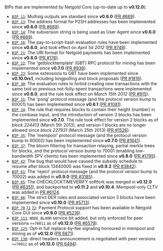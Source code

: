 BIPs that are implemented by Netgold Core (up-to-date up to **v0.12.0**):

* [`BIP 11`](https://github.com/netgold/bips/blob/master/bip-0011.mediawiki): Multisig outputs are standard since **v0.6.0** ([PR #669](https://github.com/netgold/netgold/pull/669)).
* [`BIP 13`](https://github.com/netgold/bips/blob/master/bip-0013.mediawiki): The address format for P2SH addresses has been implemented since **v0.6.0** ([PR #669](https://github.com/netgold/netgold/pull/669)).
* [`BIP 14`](https://github.com/netgold/bips/blob/master/bip-0014.mediawiki): The subversion string is being used as User Agent since **v0.6.0** ([PR #669](https://github.com/netgold/netgold/pull/669)).
* [`BIP 16`](https://github.com/netgold/bips/blob/master/bip-0016.mediawiki): The pay-to-script-hash evaluation rules have been implemented since **v0.6.0**, and took effect on *April 1st 2012* ([PR #748](https://github.com/netgold/netgold/pull/748)).
* [`BIP 21`](https://github.com/netgold/bips/blob/master/bip-0021.mediawiki): The URI format for Netgold payments has been implemented since **v0.6.0** ([PR #176](https://github.com/netgold/netgold/pull/176)).
* [`BIP 22`](https://github.com/netgold/bips/blob/master/bip-0022.mediawiki): The 'getblocktemplate' (GBT) RPC protocol for mining has been implemented since **v0.7.0** ([PR #936](https://github.com/netgold/netgold/pull/936)).
* [`BIP 23`](https://github.com/netgold/bips/blob/master/bip-0023.mediawiki): Some extensions to GBT have been implemented since **v0.10.0rc1**, including longpolling and block proposals ([PR #1816](https://github.com/netgold/netgold/pull/1816)).
* [`BIP 30`](https://github.com/netgold/bips/blob/master/bip-0030.mediawiki): The evaluation rules to forbid creating new transactions with the same txid as previous not-fully-spent transactions were implemented since **v0.6.0**, and the rule took effect on *March 15th 2012* ([PR #915](https://github.com/netgold/netgold/pull/915)).
* [`BIP 31`](https://github.com/netgold/bips/blob/master/bip-0031.mediawiki): The 'pong' protocol message (and the protocol version bump to 60001) has been implemented since **v0.6.1** ([PR #1081](https://github.com/netgold/netgold/pull/1081)).
* [`BIP 34`](https://github.com/netgold/bips/blob/master/bip-0034.mediawiki): The rule that requires blocks to contain their height (number) in the coinbase input, and the introduction of version 2 blocks has been implemented since **v0.7.0**. The rule took effect for version 2 blocks as of *block 224413* (March 5th 2013), and version 1 blocks are no longer allowed since *block 227931* (March 25th 2013) ([PR #1526](https://github.com/netgold/netgold/pull/1526)).
* [`BIP 35`](https://github.com/netgold/bips/blob/master/bip-0035.mediawiki): The 'mempool' protocol message (and the protocol version bump to 60002) has been implemented since **v0.7.0** ([PR #1641](https://github.com/netgold/netgold/pull/1641)).
* [`BIP 37`](https://github.com/netgold/bips/blob/master/bip-0037.mediawiki): The bloom filtering for transaction relaying, partial merkle trees for blocks, and the protocol version bump to 70001 (enabling low-bandwidth SPV clients) has been implemented since **v0.8.0** ([PR #1795](https://github.com/netgold/netgold/pull/1795)).
* [`BIP 42`](https://github.com/netgold/bips/blob/master/bip-0042.mediawiki): The bug that would have caused the subsidy schedule to resume after block 13440000 was fixed in **v0.9.2** ([PR #3842](https://github.com/netgold/netgold/pull/3842)).
* [`BIP 61`](https://github.com/netgold/bips/blob/master/bip-0061.mediawiki): The 'reject' protocol message (and the protocol version bump to 70002) was added in **v0.9.0** ([PR #3185](https://github.com/netgold/netgold/pull/3185)).
* [`BIP 65`](https://github.com/netgold/bips/blob/master/bip-0065.mediawiki): The CHECKLOCKTIMEVERIFY softfork was merged in **v0.12.0** ([PR #6351](https://github.com/netgold/netgold/pull/6351)), and backported to **v0.11.2** and **v0.10.4**. Mempool-only CLTV was added in [PR #6124](https://github.com/netgold/netgold/pull/6124).
* [`BIP 66`](https://github.com/netgold/bips/blob/master/bip-0066.mediawiki): The strict DER rules and associated version 3 blocks have been implemented since **v0.10.0** ([PR #5713](https://github.com/netgold/netgold/pull/5713)).
* [`BIP 70`](https://github.com/netgold/bips/blob/master/bip-0070.mediawiki) [`71`](https://github.com/netgold/bips/blob/master/bip-0071.mediawiki) [`72`](https://github.com/netgold/bips/blob/master/bip-0072.mediawiki): Payment Protocol support has been available in Netgold Core GUI since **v0.9.0** ([PR #5216](https://github.com/netgold/netgold/pull/5216)).
* [`BIP 111`](https://github.com/netgold/bips/blob/master/bip-0111.mediawiki): `NODE_BLOOM` service bit added, but only enforced for peer versions `>=70011` as of **v0.12.0** ([PR #6579](https://github.com/netgold/netgold/pull/6579)).
* [`BIP 125`](https://github.com/netgold/bips/blob/master/bip-0125.mediawiki): Opt-in full replace-by-fee signaling honoured in mempool and mining as of **v0.12.0** ([PR 6871](https://github.com/netgold/netgold/pull/6871)).
* [`BIP 130`](https://github.com/netgold/bips/blob/master/bip-0130.mediawiki): direct headers announcement is negotiated with peer versions `>=70012` as of **v0.12.0** ([PR 6494](https://github.com/netgold/netgold/pull/6494)).
